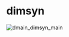# dimsyn

![dmain_dimsyn_main](https://user-images.githubusercontent.com/6544296/165528957-f50998b0-c3a6-47ad-a731-cf750c1ed129.svg)

